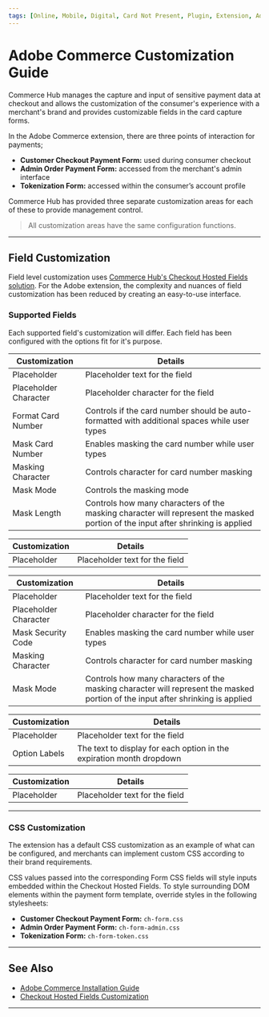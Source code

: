 ```yaml
---
tags: [Online, Mobile, Digital, Card Not Present, Plugin, Extension, Adobe, Magento]
---
```


# Adobe Commerce Customization Guide

Commerce Hub manages the capture and input of sensitive payment data at checkout and allows the customization of the consumer's experience with a merchant's brand and provides customizable fields in the card capture forms.

In the Adobe Commerce extension, there are three points of interaction for payments;

- **Customer Checkout Payment Form:** used during consumer checkout
- **Admin Order Payment Form:** accessed from the merchant's admin interface
- **Tokenization Form:** accessed within the consumer’s account profile

Commerce Hub has provided three separate customization areas for each of these to provide management control.

<!-- theme: info -->
> All customization areas have the same configuration functions.

---

## Field Customization

Field level customization uses [Commerce Hub's Checkout Hosted Fields solution](?path=docs/Online-Mobile-Digital/Secure-Data-Capture/iFrame-JS/iFrame-JS.md). For the Adobe extension, the complexity and nuances of field customization has been reduced by creating an easy-to-use interface.

### Supported Fields

Each supported field's customization will differ. Each field has been configured with the options fit for it's purpose.

<!--
type: tab
titles: Card Number, Name on Card, Security Code, Expiration Month, Expiration Year
-->

| Customization | Details |
| ----- | ---- |
| Placeholder | Placeholder text for the field |
| Placeholder Character | Placeholder character for the field |
| Format Card Number | Controls if the card number should be auto-formatted with additional spaces while user types |
| Mask Card Number | Enables masking the card number while user types |
| Masking Character | Controls character for card number masking |
| Mask Mode | Controls the masking mode |
| Mask Length | Controls how many characters of the masking character will represent the masked portion of the input after shrinking is applied |

<!--
type: tab
-->

| Customization | Details |
| ----- | ---- |
| Placeholder | Placeholder text for the field |

<!--
type: tab
-->

| Customization | Details |
| ----- | ---- |
| Placeholder | Placeholder text for the field |
| Placeholder Character | Placeholder character for the field |
| Mask Security Code | Enables masking the card number while user types |
| Masking Character | Controls character for card number masking |
| Mask Mode | Controls how many characters of the masking character will represent the masked portion of the input after shrinking is applied |

<!--
type: tab
-->

| Customization | Details |
| ----- | ---- |
| Placeholder | Placeholder text for the field |
| Option Labels | The text to display for each option in the expiration month dropdown |

<!--
type: tab
-->

| Customization | Details |
| ----- | ---- |
| Placeholder | Placeholder text for the field |

<!-- type: tab-end -->

---

### CSS Customization

The extension has a default CSS customization as an example of what can be configured, and merchants can implement custom CSS according to their brand requirements.

CSS values passed into the corresponding Form CSS fields will style inputs embedded within the Checkout Hosted Fields. To style surrounding DOM elements within the payment form template, override styles in the following stylesheets:

- **Customer Checkout Payment Form:** `ch-form.css`
- **Admin Order Payment Form:** `ch-form-admin.css`
- **Tokenization Form:** `ch-form-token.css`

---

## See Also

- [Adobe Commerce Installation Guide](?path=docs/Resources/Guides/Partners/Modules/Adobe-Installation.md)
- [Checkout Hosted Fields Customization](?path=docs/Online-Mobile-Digital/Secure-Data-Capture/iFrame-JS/iFrame-Customization.md)

---
